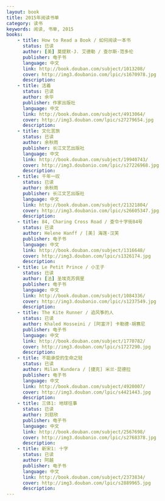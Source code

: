 ```yaml
---
layout: book
title: 2015年阅读书单
category: 读书
keywords: 阅读, 书单, 2015
books: 
    - title: How to Read a Book / 如何阅读一本书
      status: 已读
      author: [美] 莫提默·J. 艾德勒 / 查尔斯·范多伦 
      publisher: 电子书
      language: 中文
      link: http://book.douban.com/subject/1013208/
      cover: http://img3.doubanio.com/lpic/s1670978.jpg
      description: 
    - title: 活着
      status: 已读
      author: 余华
      publisher: 作家出版社
      language: 中文
      link: http://book.douban.com/subject/4913064/           
      cover: http://img3.douban.com/lpic/s27279654.jpg
      description:    
    - title: 文化苦旅
      status: 已读
      author: 余秋雨
      publisher: 长江文艺出版社
      language: 中文
      link: http://book.douban.com/subject/19940743/
      cover: http://img3.doubanio.com/lpic/s27226968.jpg
      description: 
    - title: 千年一叹
      status: 已读
      author: 余秋雨 
      publisher: 长江文艺出版社
      language: 中文
      link: http://book.douban.com/subject/21321804/           
      cover: http://img3.doubanio.com/lpic/s26605347.jpg
      description: 
    - title: 84, Charing Cross Road / 查令十字街84号
      status: 已读
      author: Helene Hanff / [美] 海莲·汉芙 
      publisher: 电子书
      language: 中文
      link: http://book.douban.com/subject/1316648/
      cover: http://img3.douban.com/lpic/s1326174.jpg
      description:   
    - title: Le Petit Prince / 小王子
      status: 已读
      author: [法] 圣埃克苏佩里
      publisher: 电子书
      language: 中文
      link: http://book.douban.com/subject/1084336/
      cover: http://img3.doubanio.com/lpic/s1237549.jpg
      description:  
    - title: The Kite Runner / 追风筝的人
      status: 已读
      author: Khaled Hosseini / [阿富汗] 卡勒德·胡赛尼
      publisher: 电子书
      language: 中文
      link: http://book.douban.com/subject/1770782/
      cover: http://img3.douban.com/lpic/s1727290.jpg
      description:   
    - title: 不能承受的生命之轻
      status: 已读
      author: Milan Kundera / [捷克] 米兰·昆德拉
      publisher: 电子书
      language: 中文
      link: http://book.douban.com/subject/4920007/
      cover: http://img3.douban.com/lpic/s4421443.jpg
      description:   
    - title: 三体1: 地球往事
      status: 已读
      author: 刘慈欣
      publisher: 电子书
      language: 中文
      link: http://book.douban.com/subject/2567698/
      cover: http://img3.doubanio.com/lpic/s2768378.jpg
      description:   
    - title: 新宋1: 十字
      status: 已读
      author: 阿越
      publisher: 电子书
      language: 中文
      link: http://book.douban.com/subject/2373834/
      cover: http://img3.douban.com/lpic/s2889965.jpg
      description:   
---
```





     
  
